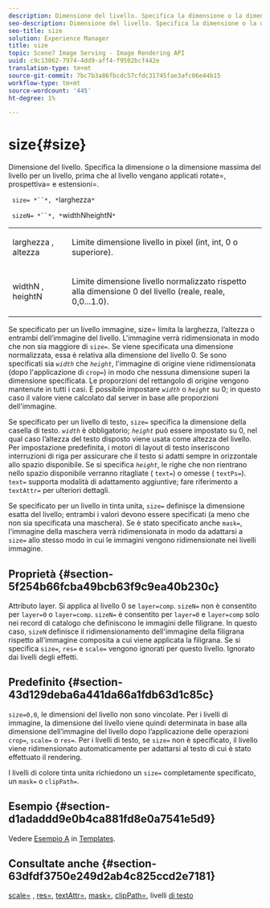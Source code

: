 ```yaml
---
description: Dimensione del livello. Specifica la dimensione o la dimensione massima del livello per un livello, prima che al livello vengano applicati rotate=, prospettiva= e estensioni=.
seo-description: Dimensione del livello. Specifica la dimensione o la dimensione massima del livello per un livello, prima che al livello vengano applicati rotate=, prospettiva= e estensioni=.
seo-title: size
solution: Experience Manager
title: size
topic: Scene7 Image Serving - Image Rendering API
uuid: c9c13062-7974-4dd9-aff4-f9502bcf442e
translation-type: tm+mt
source-git-commit: 7bc7b3a86fbcdc57cfdc31745fae3afc06e44b15
workflow-type: tm+mt
source-wordcount: '445'
ht-degree: 1%

---
```



# size{#size}

Dimensione del livello. Specifica la dimensione o la dimensione massima del livello per un livello, prima che al livello vengano applicati rotate=, prospettiva= e estensioni=.

` size= *``*, *`larghezza`*`

` sizeN= *``*, *`widthNheightN`*`

<table id="simpletable_FBE17D736F93485AA0053BF447B4CC9F"> 
 <tr class="strow"> 
  <td class="stentry"> <p> <span class="codeph"> <span class="varname"> larghezza  </span>,  <span class="varname"> altezza  </span> </span> </p> </td> 
  <td class="stentry"> <p>Limite dimensione livello in pixel (int, int, 0 o superiore). </p> </td> 
 </tr> 
 <tr class="strow"> 
  <td class="stentry"> <p> <span class="codeph"> <span class="varname"> widthN  </span>,  <span class="varname"> heightN  </span> </span> </p> </td> 
  <td class="stentry"> <p>Limite dimensione livello normalizzato rispetto alla dimensione 0 del livello (reale, reale, 0,0...1.0). </p> </td> 
 </tr> 
</table>

Se specificato per un livello immagine, size= limita la larghezza, l’altezza o entrambi dell’immagine del livello. L&#39;immagine verrà ridimensionata in modo che non sia maggiore di `size=`. Se viene specificata una dimensione normalizzata, essa è relativa alla dimensione del livello 0. Se sono specificati sia *`width`* che *`height`*, l&#39;immagine di origine viene ridimensionata (dopo l&#39;applicazione di `crop=`) in modo che nessuna dimensione superi la dimensione specificata. Le proporzioni del rettangolo di origine vengono mantenute in tutti i casi. È possibile impostare *`width`* o *`height`* su 0; in questo caso il valore viene calcolato dal server in base alle proporzioni dell&#39;immagine.

Se specificato per un livello di testo, `size=` specifica la dimensione della casella di testo. *`width`* è obbligatorio;  *`height`* può essere impostato su 0, nel qual caso l’altezza del testo disposto viene usata come altezza del livello. Per impostazione predefinita, i motori di layout di testo inseriscono interruzioni di riga per assicurare che il testo si adatti sempre in orizzontale allo spazio disponibile. Se si specifica *`height`*, le righe che non rientrano nello spazio disponibile verranno ritagliate ( `text=`) o omesse ( `textPs=`). `text=` supporta modalità di adattamento aggiuntive; fare riferimento a  `textAttr=` per ulteriori dettagli.

Se specificato per un livello in tinta unita, `size=` definisce la dimensione esatta del livello; entrambi i valori devono essere specificati (a meno che non sia specificata una maschera). Se è stato specificato anche `mask=`, l&#39;immagine della maschera verrà ridimensionata in modo da adattarsi a `size=` allo stesso modo in cui le immagini vengono ridimensionate nei livelli immagine.

## Proprietà {#section-5f254b66fcba49bcb63f9c9ea40b230c}

Attributo layer. Si applica al livello 0 se `layer=comp`. `sizeN=` non è consentito per  `layer=0` o  `layer=comp`. `sizeN=` è consentito per  `layer=0` e  `layer=comp` solo nei record di catalogo che definiscono le immagini delle filigrane. In questo caso, `sizeN` definisce il ridimensionamento dell&#39;immagine della filigrana rispetto all&#39;immagine composita a cui viene applicata la filigrana. Se si specifica `size=`, `res=` e `scale=` vengono ignorati per questo livello. Ignorato dai livelli degli effetti.

## Predefinito {#section-43d129deba6a441da66a1fdb63d1c85c}

`size=0,0`, le dimensioni del livello non sono vincolate. Per i livelli di immagine, la dimensione del livello viene quindi determinata in base alla dimensione dell’immagine del livello dopo l’applicazione delle operazioni `crop=`, `scale=` o `res=`. Per i livelli di testo, se `size=` non è specificato, il livello viene ridimensionato automaticamente per adattarsi al testo di cui è stato effettuato il rendering.

I livelli di colore tinta unita richiedono un `size=` completamente specificato, un `mask=` o `clipPath=`.

## Esempio {#section-d1adaddd9e0b4ca881fd8e0a7541e5d9}

Vedere [Esempio A](../../../../../is-api/http-ref/image-serving-api-ref/c-http-protocol-reference/c-templates/r-example-a.md#reference-c78ea82e8a1646738e764fa6685dfbac) in [Templates](../../../../../is-api/http-ref/image-serving-api-ref/c-http-protocol-reference/c-templates/c-templates.md#concept-3cd2d2adae0e41b2979b9640244d4d3e).

## Consultate anche {#section-63dfdf3750e249d2ab4c825ccd2e7181}

[scale=](../../../../../is-api/http-ref/image-serving-api-ref/c-http-protocol-reference/c-command-reference/r-is-http-scale.md#reference-098c30cea1764f189e6f7c7e400cc065) ,  [res=](../../../../../is-api/http-ref/image-serving-api-ref/c-http-protocol-reference/c-command-reference/r-res.md#reference-3d6fe416801148dea0f786f2b5169e55),  [textAttr=](../../../../../is-api/http-ref/image-serving-api-ref/c-http-protocol-reference/c-command-reference/r-textattr.md#reference-ff00484fa3244286abeff34911f7ec0d),  [mask=](../../../../../is-api/http-ref/image-serving-api-ref/c-http-protocol-reference/c-command-reference/r-mask.md#reference-922254e027404fb890b850e2723ee06e),  [clipPath=](../../../../../is-api/http-ref/image-serving-api-ref/c-http-protocol-reference/c-command-reference/r-clippath.md#reference-8139b1b52dc54749b51b109521ddf83d), livelli  [di testo](../../../../../is-api/http-ref/image-serving-api-ref/c-http-protocol-reference/c-text-formatting/r-text-layers.md#reference-47e78cfb18134db5ab09e17af14a6a8f)
